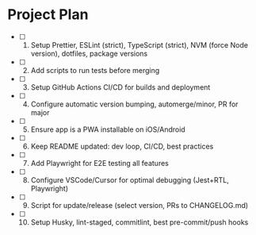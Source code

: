 # Project Plan

- [ ] 1. Setup Prettier, ESLint (strict), TypeScript (strict), NVM (force Node version), dotfiles, package versions
- [ ] 2. Add scripts to run tests before merging
- [ ] 3. Setup GitHub Actions CI/CD for builds and deployment
- [ ] 4. Configure automatic version bumping, automerge/minor, PR for major
- [ ] 5. Ensure app is a PWA installable on iOS/Android
- [ ] 6. Keep README updated: dev loop, CI/CD, best practices
- [ ] 7. Add Playwright for E2E testing all features
- [ ] 8. Configure VSCode/Cursor for optimal debugging (Jest+RTL, Playwright)
- [ ] 9. Script for update/release (select version, PRs to CHANGELOG.md)
- [ ] 10. Setup Husky, lint-staged, commitlint, best pre-commit/push hooks
